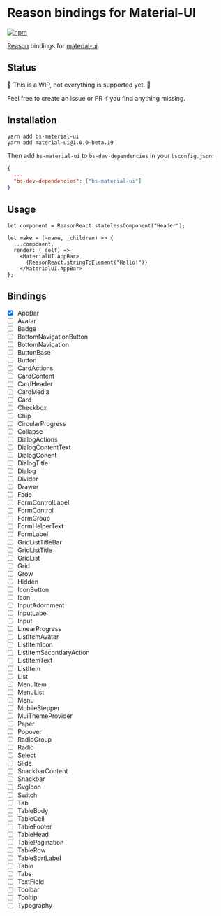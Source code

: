 # Reason bindings for Material-UI

[![npm](https://img.shields.io/npm/v/bs-material-ui.svg)](https://www.npmjs.com/package/bs-material-ui)  

[Reason](https://reasonml.github.io/) bindings for [material-ui](https://github.com/callemall/material-ui).

## Status

🚧 This is a WIP, not everything is supported yet. 🚧

Feel free to create an issue or PR if you find anything missing.

## Installation

```
yarn add bs-material-ui
yarn add material-ui@1.0.0-beta.19
```

Then add `bs-material-ui` to `bs-dev-dependencies` in your `bsconfig.json`:

```json
{
  ...
  "bs-dev-dependencies": ["bs-material-ui"]
}
```

## Usage

```reason
let component = ReasonReact.statelessComponent("Header");

let make = (~name, _children) => {
  ...component,
  render: (_self) =>
    <MaterialUI.AppBar>
      {ReasonReact.stringToElement("Hello!")}
    </MaterialUI.AppBar>
};
```

## Bindings

- [x] AppBar
- [ ] Avatar
- [ ] Badge
- [ ] BottomNavigationButton
- [ ] BottomNavigation
- [ ] ButtonBase
- [ ] Button
- [ ] CardActions
- [ ] CardContent
- [ ] CardHeader
- [ ] CardMedia
- [ ] Card
- [ ] Checkbox
- [ ] Chip
- [ ] CircularProgress
- [ ] Collapse
- [ ] DialogActions
- [ ] DialogContentText
- [ ] DialogConent
- [ ] DialogTitle
- [ ] Dialog
- [ ] Divider
- [ ] Drawer
- [ ] Fade
- [ ] FormControlLabel
- [ ] FormControl
- [ ] FormGroup
- [ ] FormHelperText
- [ ] FormLabel
- [ ] GridListTitleBar
- [ ] GridListTitle
- [ ] GridList
- [ ] Grid
- [ ] Grow
- [ ] Hidden
- [ ] IconButton
- [ ] Icon
- [ ] InputAdornment
- [ ] InputLabel
- [ ] Input
- [ ] LinearProgress
- [ ] ListItemAvatar
- [ ] ListItemIcon
- [ ] ListItemSecondaryAction
- [ ] ListItemText
- [ ] ListItem
- [ ] List
- [ ] MenuItem
- [ ] MenuList
- [ ] Menu
- [ ] MobileStepper
- [ ] MuiThemeProvider
- [ ] Paper
- [ ] Popover
- [ ] RadioGroup
- [ ] Radio
- [ ] Select
- [ ] Slide
- [ ] SnackbarContent
- [ ] Snackbar
- [ ] SvgIcon
- [ ] Switch
- [ ] Tab
- [ ] TableBody
- [ ] TableCell
- [ ] TableFooter
- [ ] TableHead
- [ ] TablePagination
- [ ] TableRow
- [ ] TableSortLabel
- [ ] Table
- [ ] Tabs
- [ ] TextField
- [ ] Toolbar
- [ ] Tooltip
- [ ] Typography

